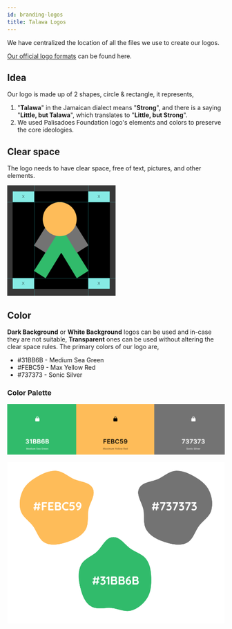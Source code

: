 ```yaml
---
id: branding-logos
title: Talawa Logos
---
```


We have centralized the location of all the files we use to create our logos.

[Our official logo formats](https://github.com/PalisadoesFoundation/talawa-docs/tree/master/static/img/logos) can be found here.
## Idea
Our logo is made up of 2 shapes, circle & rectangle, it represents,

1. "**Talawa**" in the Jamaican dialect means "**Strong**", and there is a saying "**Little, but Talawa**", which translates to "**Little, but Strong**".
2. We used Palisadoes Foundation logo's elements and colors to preserve the core ideologies.

## Clear space
The logo needs to have clear space, free of text, pictures, and other elements.

![Clear Space](./assets/logo-guidelines.png)

## Color
**Dark Background** or **White Background** logos can be used and in-case they are not suitable, **Transparent** ones can be used without altering the clear space rules.
The primary colors of our logo are,

 - #31BB6B - Medium Sea Green
 - #FEBC59 - Max Yellow Red
 - #737373 - Sonic Silver

### Color Palette

![ColorPalette](./assets/colorcodes-names-s.png)

![Color Palette Large](./assets/colorcodes.png)

